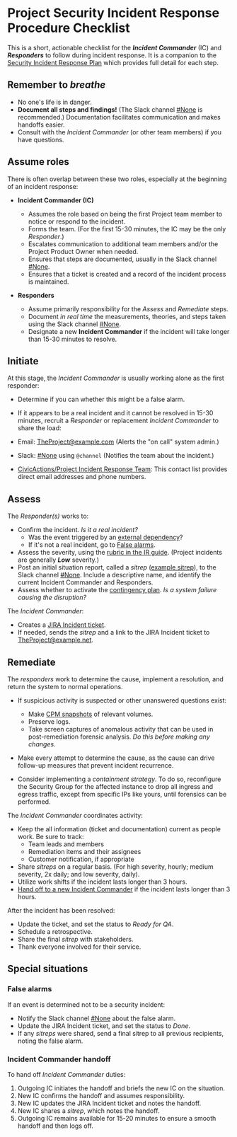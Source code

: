 # Project Security Incident Response Procedure Checklist

This is a short, actionable checklist for the ***Incident Commander*** (IC) and ***Responders*** to follow during incident response. It is a companion to the [Security Incident Response Plan](security-irp.md) which provides full detail for each step.

## Remember to _breathe_

- No one's life is in danger.
- **Document all steps and findings!** (The Slack channel [#None](None) is recommended.) Documentation facilitates communication and makes handoffs easier.
- Consult with the _Incident Commander_ (or other team members) if you have questions.

## Assume roles

There is often overlap between these two roles, especially at the beginning of an incident response:

- **Incident Commander (IC)**
  - Assumes the role based on being the first Project team member to notice or respond to the incident.
  - Forms the team. (For the first 15-30 minutes, the IC may be the only _Responder_.)
  - Escalates communication to additional team members and/or the Project Product Owner when needed.
  - Ensures that steps are documented, usually in the Slack channel [#None](None).
  - Ensures that a ticket is created and a record of the incident process is maintained.

- **Responders**
  - Assume primarily responsibility for the _Assess_ and _Remediate_ steps.
  - Document _in real time_ the measurements, theories, and steps taken using the Slack channel [#None](None).
  - Designate a new **Incident Commander** if the incident will take longer than 15-30 minutes to resolve.

## Initiate

At this stage, the _Incident Commander_ is usually working alone as the first responder:

- Determine if you can whether this might be a false alarm.
- If it appears to be a real incident and it cannot be resolved in 15-30 minutes, recruit a _Responder_ or replacement _Incident Commander_ to share the load:

- Email: [TheProject@example.com](mailto:TheProject@example.com) (Alerts the "on call" system admin.)
- Slack: [#None](None) using `@channel` (Notifies the team about the incident.)
- [CivicActions/Project Incident Response Team](None): This contact list provides direct email addresses and phone numbers.

## Assess

The _Responder(s)_ works to:

- Confirm the incident. _Is it a real incident?_
  - Was the event triggered by an [external dependency](contingency-plan.md#external-dependencies)?
  - If it's not a real incident, go to [False alarms](#false-alarm).
- Assess the severity, using the [rubric in the IR guide](security-irp.md#incident-severities). (Project incidents are generally ***Low*** severity.)
- Post an initial situation report, called a _sitrep_ ([example sitrep](security-irp.md#assess)), to the Slack channel [#None](None). Include a descriptive name, and identify the current Incident Commander and Responders.
- Assess whether to activate the [contingency plan](contingency-plan.md). _Is a system failure causing the disruption?_

The _Incident Commander_:

- Creates a [JIRA Incident ticket]().
- If needed, sends the _sitrep_ and a link to the JIRA Incident ticket to [TheProject@example.net](TheProject@example.net).

## Remediate

The _responders_ work to determine the cause, implement a resolution, and return the system to normal operations.

- If suspicious activity is suspected or other unanswered questions exist:
  - Make [CPM snapshots](https://cpm.globalnetplatform.org/) of relevant volumes.
  - Preserve logs.
  - Take screen captures of anomalous activity that can be used in post-remediation forensic analysis. _Do this before making any changes._

- Make every attempt to determine the cause, as the cause can drive follow-up measures that prevent incident recurrence.
- Consider implementing a _containment strategy_. To do so, reconfigure the Security Group for the affected instance to drop all ingress and egress traffic, except from specific IPs like yours, until forensics can be performed.

The _Incident Commander_ coordinates activity:

- Keep the all information (ticket and documentation) current as people work. Be sure to track:
  - Team leads and members
  - Remediation items and their assignees
  - Customer notification, if appropriate
- Share _sitreps_ on a regular basis. (For high severity, hourly; medium severity, 2x daily; and low severity, daily).
- Utilize work shifts if the incident lasts longer than 3 hours.
- [Hand off to a new Incident Commander](#handing-off-ic) if the incident lasts longer than 3 hours.

After the incident has been resolved:

- Update the ticket, and set the status to _Ready for QA_.
- Schedule a retrospective.
- Share the final _sitrep_ with stakeholders.
- Thank everyone involved for their service.

## Special situations

### False alarms

If an event is determined not to be a security incident:

- Notify the Slack channel [#None](None) about the false alarm.
- Update the JIRA Incident ticket, and set the status to _Done_.
- If any _sitreps_ were shared, send a final sitrep to all previous recipients, noting the false alarm.

### Incident Commander handoff

To hand off _Incident Commander_ duties:

1. Outgoing IC initiates the handoff and briefs the new IC on the situation.
2. New IC confirms the handoff and assumes responsibility.
3. New IC updates the JIRA Incident ticket and notes the handoff.
4. New IC shares a _sitrep_, which notes the handoff.
5. Outgoing IC remains available for 15-20 minutes to ensure a smooth handoff and then logs off.
